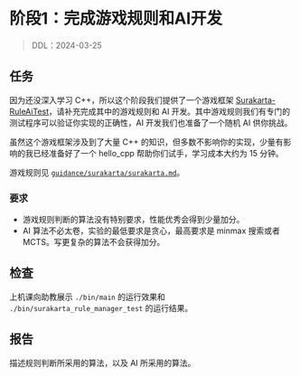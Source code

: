 # 阶段1：完成游戏规则和AI开发

> DDL：2024-03-25

## 任务

因为还没深入学习 C++，所以这个阶段我们提供了一个游戏框架 [Surakarta-RuleAiTest](https://github.com/panjd123/Surakarta-RuleAiTest)，请补充完成其中的游戏规则和 AI 开发。其中游戏规则我们有专门的测试程序可以验证你实现的正确性，AI 开发我们也准备了一个随机 AI 供你挑战。

虽然这个游戏框架涉及到了大量 C++ 的知识，但多数不影响你的实现，少量有影响的我已经准备好了一个 hello_cpp 帮助你们试手，学习成本大约为 15 分钟。

游戏规则见 [`guidance/surakarta/surakarta.md`](../guidance/surakarta/surakarta.md)。

### 要求

- 游戏规则判断的算法没有特别要求，性能优秀会得到少量加分。
- AI 算法不必太卷，实验的最低要求是贪心，最高要求是 minmax 搜索或者 MCTS。写更复杂的算法不会获得加分。

## 检查

上机课向助教展示 `./bin/main` 的运行效果和 `./bin/surakarta_rule_manager_test` 的运行结果。

## 报告

描述规则判断所采用的算法，以及 AI 所采用的算法。
